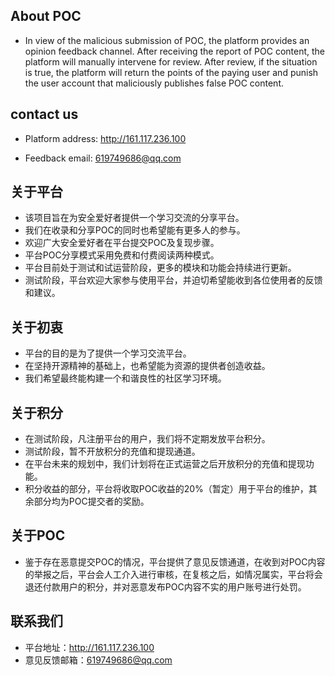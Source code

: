 ## About POC

- In view of the malicious submission of POC, the platform provides an opinion feedback channel. After receiving the report of POC content, the platform will manually intervene for review. After review, if the situation is true, the platform will return the points of the paying user and punish the user account that maliciously publishes false POC content.

## contact us

- Platform address: http://161.117.236.100 

- Feedback email: 619749686@qq.com 

## 关于平台

- 该项目旨在为安全爱好者提供一个学习交流的分享平台。
- 我们在收录和分享POC的同时也希望能有更多人的参与。
- 欢迎广大安全爱好者在平台提交POC及复现步骤。
- 平台POC分享模式采用免费和付费阅读两种模式。
- 平台目前处于测试和试运营阶段，更多的模块和功能会持续进行更新。
- 测试阶段，平台欢迎大家参与使用平台，并迫切希望能收到各位使用者的反馈和建议。

## 关于初衷

- 平台的目的是为了提供一个学习交流平台。
- 在坚持开源精神的基础上，也希望能为资源的提供者创造收益。
- 我们希望最终能构建一个和谐良性的社区学习环境。

## 关于积分

- 在测试阶段，凡注册平台的用户，我们将不定期发放平台积分。
- 测试阶段，暂不开放积分的充值和提现通道。
- 在平台未来的规划中，我们计划将在正式运营之后开放积分的充值和提现功能。
- 积分收益的部分，平台将收取POC收益的20%（暂定）用于平台的维护，其余部分均为POC提交者的奖励。

## 关于POC

- 鉴于存在恶意提交POC的情况，平台提供了意见反馈通道，在收到对POC内容的举报之后，平台会人工介入进行审核，在复核之后，如情况属实，平台将会退还付款用户的积分，并对恶意发布POC内容不实的用户账号进行处罚。

## 联系我们

- 平台地址：http://161.117.236.100
- 意见反馈邮箱：619749686@qq.com
